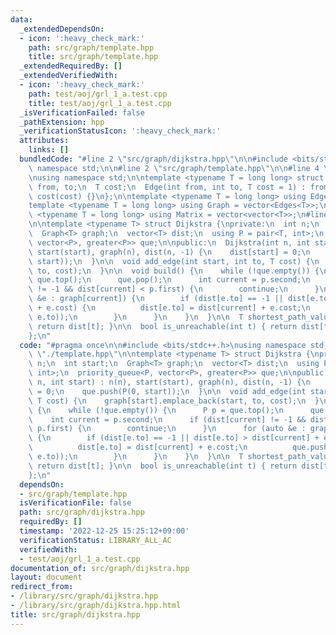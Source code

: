 ```yaml
---
data:
  _extendedDependsOn:
  - icon: ':heavy_check_mark:'
    path: src/graph/template.hpp
    title: src/graph/template.hpp
  _extendedRequiredBy: []
  _extendedVerifiedWith:
  - icon: ':heavy_check_mark:'
    path: test/aoj/grl_1_a.test.cpp
    title: test/aoj/grl_1_a.test.cpp
  _isVerificationFailed: false
  _pathExtension: hpp
  _verificationStatusIcon: ':heavy_check_mark:'
  attributes:
    links: []
  bundledCode: "#line 2 \"src/graph/dijkstra.hpp\"\n\n#include <bits/stdc++.h>\nusing\
    \ namespace std;\n\n#line 2 \"src/graph/template.hpp\"\n\n#line 4 \"src/graph/template.hpp\"\
    \nusing namespace std;\n\ntemplate <typename T = long long> struct Edge {\n  int\
    \ from, to;\n  T cost;\n  Edge(int from, int to, T cost = 1) : from(from), to(to),\
    \ cost(cost) {}\n};\n\ntemplate <typename T = long long> using Edges = vector<Edge<T>>;\n\
    template <typename T = long long> using Graph = vector<Edges<T>>;\n\ntemplate\
    \ <typename T = long long> using Matrix = vector<vector<T>>;\n#line 7 \"src/graph/dijkstra.hpp\"\
    \n\ntemplate <typename T> struct Dijkstra {\nprivate:\n  int n;\n  int start;\n\
    \  Graph<T> graph;\n  vector<T> dist;\n  using P = pair<T, int>;\n  priority_queue<P,\
    \ vector<P>, greater<P>> que;\n\npublic:\n  Dijkstra(int n, int start) : n(n),\
    \ start(start), graph(n), dist(n, -1) {\n    dist[start] = 0;\n    que.push(P(0,\
    \ start));\n  }\n\n  void add_edge(int start, int to, T cost) {\n    graph[start].emplace_back(start,\
    \ to, cost);\n  }\n\n  void build() {\n    while (!que.empty()) {\n      P p =\
    \ que.top();\n      que.pop();\n      int current = p.second;\n      if (dist[current]\
    \ != -1 && dist[current] < p.first) {\n        continue;\n      }\n      for (auto\
    \ &e : graph[current]) {\n        if (dist[e.to] == -1 || dist[e.to] > dist[current]\
    \ + e.cost) {\n          dist[e.to] = dist[current] + e.cost;\n          que.push(P(dist[e.to],\
    \ e.to));\n        }\n      }\n    }\n  }\n\n  T shortest_path_value(int t) {\
    \ return dist[t]; }\n\n  bool is_unreachable(int t) { return dist[t] == -1; }\n\
    };\n"
  code: "#pragma once\n\n#include <bits/stdc++.h>\nusing namespace std;\n\n#include\
    \ \"./template.hpp\"\n\ntemplate <typename T> struct Dijkstra {\nprivate:\n  int\
    \ n;\n  int start;\n  Graph<T> graph;\n  vector<T> dist;\n  using P = pair<T,\
    \ int>;\n  priority_queue<P, vector<P>, greater<P>> que;\n\npublic:\n  Dijkstra(int\
    \ n, int start) : n(n), start(start), graph(n), dist(n, -1) {\n    dist[start]\
    \ = 0;\n    que.push(P(0, start));\n  }\n\n  void add_edge(int start, int to,\
    \ T cost) {\n    graph[start].emplace_back(start, to, cost);\n  }\n\n  void build()\
    \ {\n    while (!que.empty()) {\n      P p = que.top();\n      que.pop();\n  \
    \    int current = p.second;\n      if (dist[current] != -1 && dist[current] <\
    \ p.first) {\n        continue;\n      }\n      for (auto &e : graph[current])\
    \ {\n        if (dist[e.to] == -1 || dist[e.to] > dist[current] + e.cost) {\n\
    \          dist[e.to] = dist[current] + e.cost;\n          que.push(P(dist[e.to],\
    \ e.to));\n        }\n      }\n    }\n  }\n\n  T shortest_path_value(int t) {\
    \ return dist[t]; }\n\n  bool is_unreachable(int t) { return dist[t] == -1; }\n\
    };\n"
  dependsOn:
  - src/graph/template.hpp
  isVerificationFile: false
  path: src/graph/dijkstra.hpp
  requiredBy: []
  timestamp: '2022-12-25 15:25:12+09:00'
  verificationStatus: LIBRARY_ALL_AC
  verifiedWith:
  - test/aoj/grl_1_a.test.cpp
documentation_of: src/graph/dijkstra.hpp
layout: document
redirect_from:
- /library/src/graph/dijkstra.hpp
- /library/src/graph/dijkstra.hpp.html
title: src/graph/dijkstra.hpp
---
```

